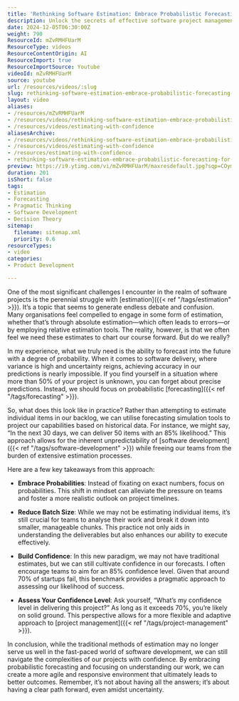 ```yaml
---
title: 'Rethinking Software Estimation: Embrace Probabilistic Forecasting for Agile Success'
description: Unlock the secrets of effective software project management! Discover how probabilistic forecasting can replace traditional estimation for better outcomes.
date: 2024-12-05T06:30:00Z
weight: 790
ResourceId: mZvRMHFUarM
ResourceType: videos
ResourceContentOrigin: AI
ResourceImport: true
ResourceImportSource: Youtube
videoId: mZvRMHFUarM
source: youtube
url: /resources/videos/:slug
slug: rethinking-software-estimation-embrace-probabilistic-forecasting-for-agile-success
layout: video
aliases:
- /resources/mZvRMHFUarM
- /resources/videos/rethinking-software-estimation-embrace-probabilistic-forecasting-for-agile-success
- /resources/videos/estimating-with-confidence
aliasesArchive:
- /resources/videos/rethinking-software-estimation-embrace-probabilistic-forecasting-for-agile-success
- /resources/videos/estimating-with-confidence
- /resources/estimating-with-confidence
- rethinking-software-estimation-embrace-probabilistic-forecasting-for-agile-success
preview: https://i9.ytimg.com/vi/mZvRMHFUarM/maxresdefault.jpg?sqp=COymp7oG&rs=AOn4CLDXszYYhCvp1Mjo0PCTnMDkMR9M5w
duration: 201
isShort: false
tags:
- Estimation
- Forecasting
- Pragmatic Thinking
- Software Development
- Decision Theory
sitemap:
  filename: sitemap.xml
  priority: 0.6
resourceTypes:
- video
categories:
- Product Development

---
```

One of the most significant challenges I encounter in the realm of software projects is the perennial struggle with [estimation]({{< ref "/tags/estimation" >}}). It’s a topic that seems to generate endless debate and confusion. Many organisations feel compelled to engage in some form of estimation, whether that’s through absolute estimation—which often leads to errors—or by employing relative estimation tools. The reality, however, is that we often feel we need these estimates to chart our course forward. But do we really?

In my experience, what we truly need is the ability to forecast into the future with a degree of probability. When it comes to software delivery, where variance is high and uncertainty reigns, achieving accuracy in our predictions is nearly impossible. If you find yourself in a situation where more than 50% of your project is unknown, you can forget about precise predictions. Instead, we should focus on probabilistic [forecasting]({{< ref "/tags/forecasting" >}}).

So, what does this look like in practice? Rather than attempting to estimate individual items in our backlog, we can utilise forecasting simulation tools to project our capabilities based on historical data. For instance, we might say, “In the next 30 days, we can deliver 50 items with an 85% likelihood.” This approach allows for the inherent unpredictability of [software development]({{< ref "/tags/software-development" >}}) while freeing our teams from the burden of extensive estimation processes.

Here are a few key takeaways from this approach:

- **Embrace Probabilities**: Instead of fixating on exact numbers, focus on probabilities. This shift in mindset can alleviate the pressure on teams and foster a more realistic outlook on project timelines.
  
- **Reduce Batch Size**: While we may not be estimating individual items, it’s still crucial for teams to analyse their work and break it down into smaller, manageable chunks. This practice not only aids in understanding the deliverables but also enhances our ability to execute effectively.

- **Build Confidence**: In this new paradigm, we may not have traditional estimates, but we can still cultivate confidence in our forecasts. I often encourage teams to aim for an 85% confidence level. Given that around 70% of startups fail, this benchmark provides a pragmatic approach to assessing our likelihood of success.

- **Assess Your Confidence Level**: Ask yourself, “What’s my confidence level in delivering this project?” As long as it exceeds 70%, you’re likely on solid ground. This perspective allows for a more flexible and adaptive approach to [project management]({{< ref "/tags/project-management" >}}).

In conclusion, while the traditional methods of estimation may no longer serve us well in the fast-paced world of software development, we can still navigate the complexities of our projects with confidence. By embracing probabilistic forecasting and focusing on understanding our work, we can create a more agile and responsive environment that ultimately leads to better outcomes. Remember, it’s not about having all the answers; it’s about having a clear path forward, even amidst uncertainty.
